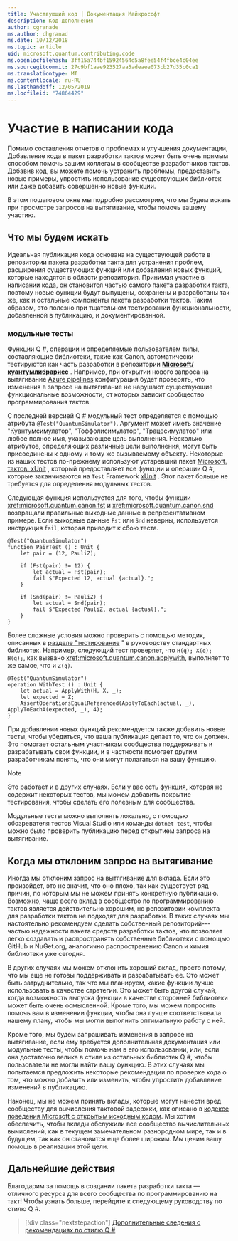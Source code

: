 ```yaml
---
title: Участвующий код | Документация Майкрософт
description: Код дополнения
author: cgranade
ms.author: chgranad
ms.date: 10/12/2018
ms.topic: article
uid: microsoft.quantum.contributing.code
ms.openlocfilehash: 3ff15a744bf15924564d5a8fee54f4fbce4c04ee
ms.sourcegitcommit: 27c9bf1aae923527aa5adeaee073cb27d35c0ca1
ms.translationtype: MT
ms.contentlocale: ru-RU
ms.lasthandoff: 12/05/2019
ms.locfileid: "74864429"
---
```

# <a name="contributing-code"></a>Участие в написании кода #

Помимо составления отчетов о проблемах и улучшения документации, Добавление кода в пакет разработки тактов может быть очень прямым способом помочь вашим коллегам в сообществе разработчиков тактов.
Добавив код, вы можете помочь устранить проблемы, предоставить новые примеры, упростить использование существующих библиотек или даже добавить совершенно новые функции.

В этом пошаговом окне мы подробно рассмотрим, что мы будем искать при просмотре запросов на вытягивание, чтобы помочь вашему участию.

## <a name="what-we-look-for"></a>Что мы будем искать ##

Идеальная публикация кода основана на существующей работе в репозитории пакета разработки такта для устранения проблем, расширения существующих функций или добавления новых функций, которые находятся в области репозитория.
Принимая участие в написании кода, он становится частью самого пакета разработки такта, поэтому новые функции будут выпущены, сохранены и разработаны так же, как и остальные компоненты пакета разработки тактов.
Таким образом, это полезно при тщательном тестировании функциональности, добавленной в публикацию, и документированной.

### <a name="unit-tests"></a>модульные тесты ###

Функции Q #, операции и определяемые пользователем типы, составляющие библиотеки, такие как Canon, автоматически тестируются как часть разработки в репозитории [**Microsoft/куантумлибрариес**](https://github.com/Microsoft/QuantumLibraries/) .
Например, при открытии нового запроса на вытягивание [Azure pipelines](https://azure.microsoft.com/services/devops/pipelines/) конфигурация будет проверять, что изменения в запросе на вытягивание не нарушают существующие функциональные возможности, от которых зависит сообщество программирования тактов.

С последней версией Q # модульный тест определяется с помощью атрибута `@Test("QuantumSimulator")`. Аргумент может иметь значение "Куантумсимулатор", "Тоффолисимулатор", "Трацесимулатор" или любое полное имя, указывающее цель выполнения. Несколько атрибутов, определяющих различные цели выполнения, могут быть присоединены к одному и тому же вызываемому объекту. Некоторые из наших тестов по-прежнему используют устаревший пакет [Microsoft. тактов. xUnit](https://www.nuget.org/packages/Microsoft.Quantum.Xunit/) , который предоставляет все функции и операции Q #, которые заканчиваются на `Test` Framework [xUnit](https://xunit.github.io/) . Этот пакет больше не требуется для определения модульных тестов. 

Следующая функция используется для того, чтобы функции <xref:microsoft.quantum.canon.fst> и <xref:microsoft.quantum.canon.snd> возвращали правильные выходные данные в репрезентативном примере.
Если выходные данные `Fst` или `Snd` неверны, используется инструкция `fail`, которая приводит к сбою теста.

```qsharp
@Test("QuantumSimulator")
function PairTest () : Unit {
    let pair = (12, PauliZ);

    if (Fst(pair) != 12) {
        let actual = Fst(pair);
        fail $"Expected 12, actual {actual}.";
    }

    if (Snd(pair) != PauliZ) {
        let actual = Snd(pair);
        fail $"Expected PauliZ, actual {actual}.";
    }
}
```

Более сложные условия можно проверить с помощью методик, описанных в [разделе "тестирование](xref:microsoft.quantum.libraries.diagnostics) " в руководству стандартных библиотек.
Например, следующий тест проверяет, что `H(q); X(q); H(q);`, как вызвано <xref:microsoft.quantum.canon.applywith>, выполняет то же самое, что и `Z(q)`.

```qsharp
@Test("QuantumSimulator")
operation WithTest () : Unit {
    let actual = ApplyWith(H, X, _);
    let expected = Z;
    AssertOperationsEqualReferenced(ApplyToEach(actual, _), ApplyToEachA(expected, _), 4);
}
```

При добавлении новых функций рекомендуется также добавить новые тесты, чтобы убедиться, что ваша публикация делает то, что он должен.
Это помогает остальным участникам сообщества поддерживать и разрабатывать свои функции, и в частности помогает другим разработчикам понять, что они могут полагаться на вашу функцию.

> [!NOTE]
> Это работает и в других случаях.
> Если у вас есть функция, которая не содержит некоторых тестов, мы можем добавить покрытие тестирования, чтобы сделать его полезным для сообщества.

Модульные тесты можно выполнять локально, с помощью обозревателя тестов Visual Studio или команды `dotnet test`, чтобы можно было проверить публикацию перед открытием запроса на вытягивание.

<!-- TODO:
### Comments and Documentation ###

### Citations and References ### -->

## <a name="when-well-reject-a-pull-request"></a>Когда мы отклоним запрос на вытягивание ##

Иногда мы отклоним запрос на вытягивание для вклада.
Если это произойдет, это не значит, что оно плохо, так как существует ряд причин, по которым мы не можем принять конкретную публикацию.
Возможно, чаще всего вклад в сообщество по программированию тактов является действительно хорошим, но репозитории комплекта для разработки тактов не подходят для разработки.
В таких случаях мы настоятельно рекомендуем сделать собственный репозиторий---частью надежности пакета средств разработки тактов, что позволяет легко создавать и распространять собственные библиотеки с помощью GitHub и NuGet.org, аналогично распространению Canon и химия библиотеки уже сегодня.

В других случаях мы можем отклонить хороший вклад, просто потому, что мы еще не готовы поддерживать и разрабатывать ее.
Это может быть затруднительно, так что мы планируем, какие функции лучше использовать в качестве стратегии.
Это может быть другой случай, когда возможность выпуска функции в качестве сторонней библиотеки может быть очень осмысленной.
Кроме того, мы можем попросить помочь вам в изменении функции, чтобы она лучше соответствовала нашему плану, чтобы мы могли выполнить оптимальную работу с ней.

Кроме того, мы будем запрашивать изменения в запросе на вытягивание, если ему требуется дополнительная документация или модульные тесты, чтобы помочь нам в его использовании, или, если она достаточно велика в стиле из остальных библиотек Q #, чтобы пользователи не могли найти вашу функцию.
В этих случаях мы попытаемся предложить некоторые рекомендации по проверке кода о том, что можно добавить или изменить, чтобы упростить добавление изменений в публикацию.

Наконец, мы не можем принять вклады, которые могут нанести вред сообществу для вычисления тактовой задержки, как описано в [кодексе поведения Microsoft с открытым исходным кодом](https://opensource.microsoft.com/codeofconduct/).
Мы хотим обеспечить, чтобы вклады обслужили все сообщество вычислительных вычислений, как в текущем замечательном разнородном мире, так и в будущем, так как он становится еще более широким.
Мы ценим вашу помощь в реализации этой цели.

## <a name="next-steps"></a>Дальнейшие действия ##

Благодарим за помощь в создании пакета разработки такта — отличного ресурса для всего сообщества по программированию на такт!
Чтобы узнать больше, перейдите к следующему руководству по стилю Q #.

> [!div class="nextstepaction"]
> [Дополнительные сведения о рекомендациях по стилю Q #](xref:microsoft.quantum.contributing.style)
